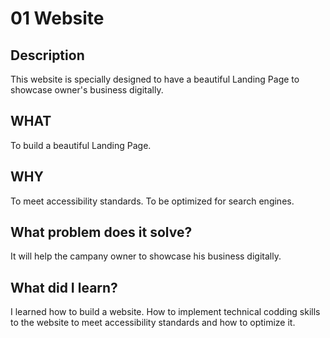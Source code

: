 # 01 Website
## Description
This website is specially designed to have a beautiful Landing Page to showcase owner's business digitally.
## WHAT
To build a beautiful Landing Page.
## WHY
To meet accessibility standards.
To be optimized for search engines.
## What problem does it solve?
It will help the campany owner to showcase his business digitally.
## What did I learn?
I learned how to build a website.
How to implement technical codding skills to the website to meet accessibility standards and how to optimize it.
